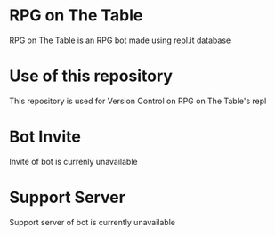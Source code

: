 # RPG on The Table
RPG on The Table is an RPG bot made using repl.it database
# Use of this repository
This repository is used for Version Control on RPG on The Table's repl
# Bot Invite
Invite of bot is currenly unavailable
# Support Server
Support server of bot is currently unavailable
